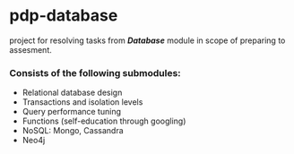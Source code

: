 # pdp-database

project for resolving tasks from _**Database**_ module in scope of preparing to assesment.

### Consists of the following submodules:
 - Relational database design
 - Transactions and isolation levels
 - Query performance tuning
 - Functions (self-education through googling)
 - NoSQL: Mongo, Cassandra
 - Neo4j
